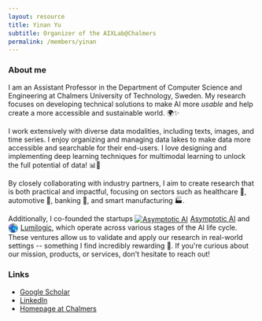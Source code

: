 ```yaml
---
layout: resource
title: Yinan Yu
subtitle: Organizer of the AIXLab@Chalmers 
permalink: /members/yinan
---
```


### About me

I am an Assistant Professor in the Department of Computer Science and Engineering at Chalmers University of Technology, Sweden. My research focuses on developing technical solutions to make AI more *usable* and help create a more accessible and sustainable world. 🌍✨

I work extensively with diverse data modalities, including texts, images, and time series. I enjoy organizing and managing data lakes to make data more accessible and searchable for their end-users. I love designing and implementing deep learning techniques for multimodal learning to unlock the full potential of data! 📊🤩
 
By closely collaborating with industry partners, I aim to create research that is both practical and impactful, focusing on sectors such as healthcare 🏥, automotive 🚗, banking 💼, and smart manufacturing 🏭. 

Additionally, I co-founded the startups <a href="https://asymptotic.ai/"> <img src="/assets/img/asymptotic.png" alt="Asymptotic AI" style="width:30px;vertical-align:middle;margin-right:5px;">Asymptotic AI</a> and <a href="https://lumilogic.se/"> <img src="/assets/img/ll-small.png" alt="Lumilogic" style="width:20px;vertical-align:middle;margin-right:5px;">Lumilogic</a>, which operate across various stages of the AI life cycle. These ventures allow us to validate and apply our research in real-world settings -- something I find incredibly rewarding 🚀. If you're curious about our mission, products, or services, don't hesitate to reach out!



### Links

+ [Google Scholar](https://scholar.google.com/citations?user=z3p7ALcAAAAJ&hl=en)
+ [LinkedIn](https://www.linkedin.com/in/yinanyu/)
+ [Homepage at Chalmers](https://www.chalmers.se/en/persons/yinan/)

